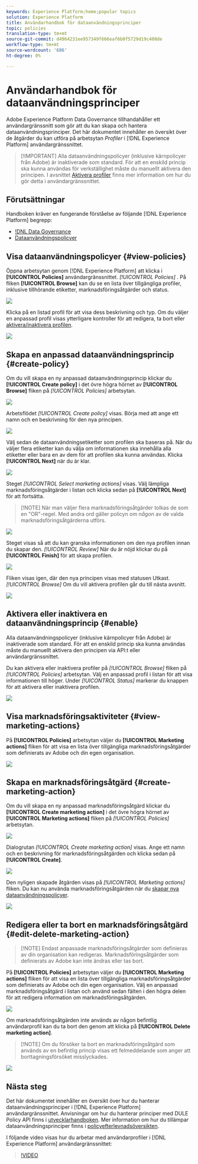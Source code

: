 ```yaml
---
keywords: Experience Platform;home;popular topics
solution: Experience Platform
title: Användarhandbok för dataanvändningsprinciper
topic: policies
translation-type: tm+mt
source-git-commit: d4964231ee957349f666eaf6b0f5729d19c408de
workflow-type: tm+mt
source-wordcount: '686'
ht-degree: 0%

---
```



# Användarhandbok för dataanvändningsprinciper

Adobe Experience Platform Data Governance tillhandahåller ett användargränssnitt som gör att du kan skapa och hantera dataanvändningsprinciper. Det här dokumentet innehåller en översikt över de åtgärder du kan utföra på arbetsytan _Profiler_ i [!DNL Experience Platform] användargränssnittet.

>[!IMPORTANT] Alla dataanvändningspolicyer (inklusive kärnpolicyer från Adobe) är inaktiverade som standard. För att en enskild princip ska kunna användas för verkställighet måste du manuellt aktivera den principen. I avsnittet [Aktivera profiler](#enable) finns mer information om hur du gör detta i användargränssnittet.

## Förutsättningar

Handboken kräver en fungerande förståelse av följande [!DNL Experience Platform] begrepp:

- [!DNL Data Governance](../home.md)
- [Dataanvändningspolicyer](./overview.md)

## Visa dataanvändningspolicyer {#view-policies}

Öppna arbetsytan genom [!DNL Experience Platform] att klicka i **[!UICONTROL Policies]** användargränssnittet. *[!UICONTROL Policies]* . På fliken **[!UICONTROL Browse]** kan du se en lista över tillgängliga profiler, inklusive tillhörande etiketter, marknadsföringsåtgärder och status.

![](../images/policies/browse-policies.png)

Klicka på en listad profil för att visa dess beskrivning och typ. Om du väljer en anpassad profil visas ytterligare kontroller för att redigera, ta bort eller [aktivera/inaktivera profilen](#enable).

![](../images/policies/policy-details.png)

## Skapa en anpassad dataanvändningsprincip {#create-policy}

Om du vill skapa en ny anpassad dataanvändningsprincip klickar du **[!UICONTROL Create policy]** i det övre högra hörnet av **[!UICONTROL Browse]** fliken på *[!UICONTROL Policies]* arbetsytan.

![](../images/policies/create-policy-button.png)

Arbetsflödet *[!UICONTROL Create policy]* visas. Börja med att ange ett namn och en beskrivning för den nya principen.

![](../images/policies/create-policy-description.png)

Välj sedan de dataanvändningsetiketter som profilen ska baseras på. När du väljer flera etiketter kan du välja om informationen ska innehålla alla etiketter eller bara en av dem för att profilen ska kunna användas. Klicka **[!UICONTROL Next]** när du är klar.

![](../images/policies/add-labels.png)

Steget *[!UICONTROL Select marketing actions]* visas. Välj lämpliga marknadsföringsåtgärder i listan och klicka sedan på **[!UICONTROL Next]** för att fortsätta.

>[!NOTE] När man väljer flera marknadsföringsåtgärder tolkas de som en &quot;OR&quot;-regel. Med andra ord gäller policyn om _någon_ av de valda marknadsföringsåtgärderna utförs.

![](../images/policies/add-marketing-actions.png)

Steget visas så att du kan granska informationen om den nya profilen innan du skapar den. *[!UICONTROL Review]* När du är nöjd klickar du på **[!UICONTROL Finish]** för att skapa profilen.

![](../images/policies/policy-review.png)

Fliken visas igen, där den nya principen visas med statusen Utkast. *[!UICONTROL Browse]* Om du vill aktivera profilen går du till nästa avsnitt.

![](../images/policies/created-policy.png)

## Aktivera eller inaktivera en dataanvändningsprincip {#enable}

Alla dataanvändningspolicyer (inklusive kärnpolicyer från Adobe) är inaktiverade som standard. För att en enskild princip ska kunna användas måste du manuellt aktivera den principen via API:t eller användargränssnittet.

Du kan aktivera eller inaktivera profiler på *[!UICONTROL Browse]* fliken på *[!UICONTROL Policies]* arbetsytan. Välj en anpassad profil i listan för att visa informationen till höger. Under *[!UICONTROL Status]* markerar du knappen för att aktivera eller inaktivera profilen.

![](../images/policies/enable-policy.png)

## Visa marknadsföringsaktiviteter {#view-marketing-actions}

På **[!UICONTROL Policies]** arbetsytan väljer du **[!UICONTROL Marketing actions]** fliken för att visa en lista över tillgängliga marknadsföringsåtgärder som definierats av Adobe och din egen organisation.

![](../images/policies/marketing-actions.png)

## Skapa en marknadsföringsåtgärd {#create-marketing-action}

Om du vill skapa en ny anpassad marknadsföringsåtgärd klickar du **[!UICONTROL Create marketing action]** i det övre högra hörnet av **[!UICONTROL Marketing actions]** fliken på *[!UICONTROL Policies]* arbetsytan.

![](../images/policies/create-marketing-action.png)

Dialogrutan *[!UICONTROL Create marketing action]* visas. Ange ett namn och en beskrivning för marknadsföringsåtgärden och klicka sedan på **[!UICONTROL Create]**.

![](../images/policies/create-marketing-action-details.png)

Den nyligen skapade åtgärden visas på *[!UICONTROL Marketing actions]* fliken. Du kan nu använda marknadsföringsåtgärden när du [skapar nya dataanvändningspolicyer](#create-policy).

![](../images/policies/created-marketing-action.png)

## Redigera eller ta bort en marknadsföringsåtgärd {#edit-delete-marketing-action}

>[!NOTE] Endast anpassade marknadsföringsåtgärder som definieras av din organisation kan redigeras. Marknadsföringsåtgärder som definierats av Adobe kan inte ändras eller tas bort.

På **[!UICONTROL Policies]** arbetsytan väljer du **[!UICONTROL Marketing actions]** fliken för att visa en lista över tillgängliga marknadsföringsåtgärder som definierats av Adobe och din egen organisation. Välj en anpassad marknadsföringsåtgärd i listan och använd sedan fälten i den högra delen för att redigera information om marknadsföringsåtgärden.

![](../images/policies/edit-marketing-action.png)

Om marknadsföringsåtgärden inte används av någon befintlig användarprofil kan du ta bort den genom att klicka på **[!UICONTROL Delete marketing action]**.

>[!NOTE] Om du försöker ta bort en marknadsföringsåtgärd som används av en befintlig princip visas ett felmeddelande som anger att borttagningsförsöket misslyckades.

![](../images/policies/delete-marketing-action.png)

## Nästa steg

Det här dokumentet innehåller en översikt över hur du hanterar dataanvändningsprinciper i [!DNL Experience Platform] användargränssnittet. Anvisningar om hur du hanterar principer med DULE Policy API finns i [utvecklarhandboken](../api/getting-started.md). Mer information om hur du tillämpar dataanvändningsprinciper finns i [policyefterlevnadsöversikten](../enforcement/overview.md).

I följande video visas hur du arbetar med användarprofiler i [!DNL Experience Platform] användargränssnittet:

>[!VIDEO](https://video.tv.adobe.com/v/32977?quality=12&learn=on)